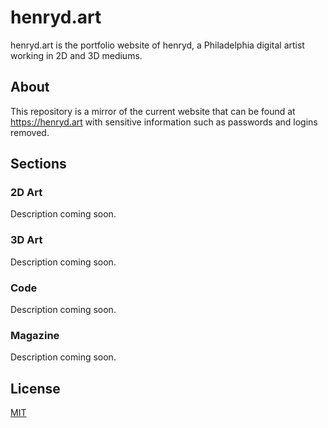 # henryd.art

henryd.art is the portfolio website of henryd, a Philadelphia digital artist working in 2D and 3D mediums.

## About

This repository is a mirror of the current website that can be found at https://henryd.art with sensitive information such as passwords and logins removed.

## Sections

### 2D Art

Description coming soon.

### 3D Art

Description coming soon.

### Code

Description coming soon.

### Magazine

Description coming soon.

## License
[MIT](https://choosealicense.com/licenses/mit/)